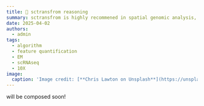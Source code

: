 ```yaml
---
title: 🧬 sctransfrom reasoning
summary: sctransfrom is highly recommened in spatial genomic analysis, and was first introduced to analyze scRNAseq. Here, we deciper it and reveal what it is really doing mathmatically to have a sense of its applicability.  
date: 2025-04-02
authors:
  - admin
tags:
  - algorithm
  - feature quantification
  - EM
  - scRNAseq
  - 10X
image:
  caption: 'Image credit: [**Chris Lawton on Unsplash**](https://unsplash.com)'
---
```


will be composed soon!

